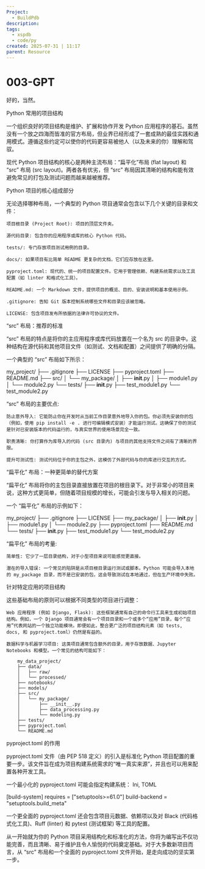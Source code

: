 ```yaml
---
Project:
  - BuildPdb
description:
tags:
  - xspdb
  - code/py
created: 2025-07-31 | 11:17
parent: Resource
---
```

# 003-GPT
好的，当然。

Python 常用的项目结构

一个组织良好的项目结构是维护、扩展和协作开发 Python 应用程序的基石。虽然没有一个放之四海而皆准的官方布局，但业界已经形成了一套成熟的最佳实践和通用模式。遵循这些约定可以使你的代码更容易被他人（以及未来的你）理解和驾驭。

现代 Python 项目结构的核心是两种主流布局：“扁平化”布局 (flat layout) 和 “src” 布局 (src layout)。两者各有优劣，但 “src” 布局因其清晰的结构和能有效避免常见的打包及测试问题而越来越被推荐。

Python 项目的核心组成部分

无论选择哪种布局，一个典型的 Python 项目通常会包含以下几个关键的目录和文件：

    项目根目录 (Project Root): 项目的顶层文件夹。

    源代码目录: 包含你的应用程序或库的核心 Python 代码。

    tests/: 专门存放项目测试用例的目录。

    docs/: 如果项目有比简单 README 更复杂的文档，它们应存放在这里。

    pyproject.toml: 现代的、统一的项目配置文件。它用于管理依赖、构建系统需求以及工具配置（如 linter 和格式化工具）。

    README.md: 一个 Markdown 文件，提供项目的概览、目的、安装说明和基本使用示例。

    .gitignore: 告知 Git 版本控制系统哪些文件和目录应该被忽略。

    LICENSE: 包含项目发布所依据的法律许可协议的文件。

“src” 布局：推荐的标准

“src” 布局的特点是将你的主应用程序或库代码放置在一个名为 src 的目录中。这种结构在源代码和其他项目文件（如测试、文档和配置）之间提供了明确的分隔。

一个典型的 “src” 布局如下所示：

my_project/
├── .gitignore
├── LICENSE
├── pyproject.toml
├── README.md
├── src/
│   └── my_package/
│       ├── __init__.py
│       ├── module1.py
│       └── module2.py
└── tests/
    ├── __init__.py
    ├── test_module1.py
    └── test_module2.py

“src” 布局的主要优点:

    防止意外导入: 它能防止你在开发时从当前工作目录意外地导入你的包。你必须先安装你的包（例如，使用 pip install -e . 进行可编辑模式安装）才能运行测试。这确保了你的测试是针对已安装版本的代码运行的，与真实世界的使用场景完全一致。

    职责清晰: 你打算作为库导入的代码 (src 目录内) 与项目的其他支持文件之间有了清晰的界限。

    提升可测试性: 测试代码位于你的主包之外，这模仿了外部代码与你的库进行交互的方式。

“扁平化” 布局：一种更简单的替代方案

“扁平化” 布局将你的主包目录直接放置在项目的根目录下。对于非常小的项目来说，这种方式更简单，但随着项目规模的增长，可能会引发与导入相关的问题。

一个 “扁平化” 布局的示例如下：

my_project/
├── .gitignore
├── LICENSE
├── my_package/
│   ├── __init__.py
│   ├── module1.py
│   └── module2.py
├── pyproject.toml
├── README.md
└── tests/
    ├── __init__.py
    ├── test_module1.py
    └── test_module2.py

“扁平化” 布局的考量:

    简单性: 它少了一层目录结构，对于小型项目来说可能感觉更直接。

    潜在的导入错误: 一个常见的陷阱是从项目根目录运行测试或脚本。Python 可能会导入本地的 my_package 目录，而不是已安装的包，这会导致测试在本地通过，但在生产环境中失败。

针对特定应用的项​​目结构

这些基础布局的原则可以根据不同类型的项目进行调整：

    Web 应用程序 (例如 Django, Flask): 这些框架通常有自己的命令行工具来生成初始项目结构。例如，一个 Django 项目通常会有一个项目目录和一个或多个“应用”目录，每个“应用”代表网站的一个独立功能模块。即便如此，整合更广泛的项目结构元素（如 tests, docs, 和 pyproject.toml）仍然是有益的。

    数据科学与机器学习项目: 这类项目通常包含额外的目录，用于存放数据、Jupyter Notebooks 和模型。一个常见的结构可能如下：
```
    my_data_project/
    ├── data/
    │   ├── raw/
    │   └── processed/
    ├── notebooks/
    ├── models/
    ├── src/
    │   └── my_package/
    │       ├── __init__.py
    │       ├── data_processing.py
    │       └── modeling.py
    ├── tests/
    ├── pyproject.toml
    └── README.md
```
pyproject.toml 的作用

pyproject.toml 文件（由 PEP 518 定义）的引入是标准化 Python 项目配置的重要一步。该文件旨在成为项目构建系统需求的“唯一真实来源”，并且也可以用来配置各种开发工具。

一个最小化的 pyproject.toml 可能会指定构建系统：
Ini, TOML

[build-system]
requires = ["setuptools>=61.0"]
build-backend = "setuptools.build_meta"

一个更全面的 pyproject.toml 还会包含项目元数据、依赖项以及对 Black (代码格式化工具)、Ruff (linter) 和 pytest (测试框架) 等工具的配置。

从一开始就为你的 Python 项目采用结构化和标准化的方法，你将为编写出不仅功能完善，而且清晰、易于维护且令人愉悦的代码奠定基础。对于大多数新项目而言，从 “src” 布局和一个全面的 pyproject.toml 文件开始，是走向成功的坚实第一步。
